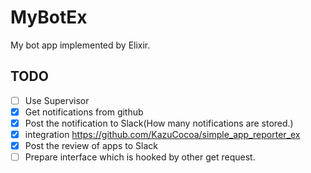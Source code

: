 MyBotEx
========

My bot app implemented by Elixir.

## TODO

- [ ] Use Supervisor
- [x] Get notifications from github
- [x] Post the notification to Slack(How many notifications are stored.)
- [x] integration https://github.com/KazuCocoa/simple_app_reporter_ex
- [x] Post the review of apps to Slack
- [ ] Prepare interface which is hooked by other get request.
